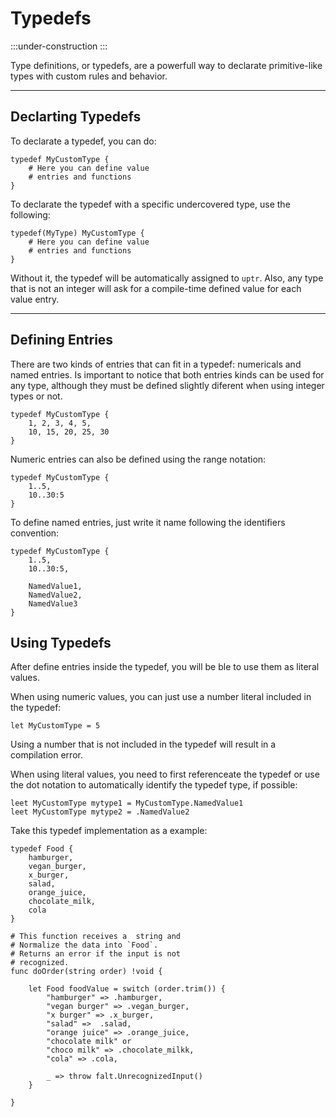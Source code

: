 # Typedefs

:::under-construction
:::

Type definitions, or typedefs, are a powerfull way to declarate primitive-like types
with custom rules and behavior.

---
## Declarting Typedefs

To declarate a typedef, you can do:
```abs
typedef MyCustomType {
    # Here you can define value
    # entries and functions
}
```

To declarate the typedef with a specific undercovered type, use the following:

```abs
typedef(MyType) MyCustomType {
    # Here you can define value
    # entries and functions
}
```

Without it, the typedef will be automatically assigned to `uptr`. Also, any type
that is not an integer will ask for a compile-time defined value for each value
entry.

---
## Defining Entries

There are two kinds of entries that can fit in a typedef: numericals and named entries.
Is important to notice that both entries kinds can be used for any type, although they
must be defined slightly diferent when using integer types or not.

```
typedef MyCustomType {
    1, 2, 3, 4, 5,
    10, 15, 20, 25, 30
}
```

Numeric entries can also be defined using the range notation:

```abs
typedef MyCustomType {
    1..5,
    10..30:5
}
```

To define named entries, just write it name following the identifiers convention:

```abs
typedef MyCustomType {
    1..5,
    10..30:5,

    NamedValue1,
    NamedValue2,
    NamedValue3
}
```

## Using Typedefs

After define entries inside the typedef, you will be ble to use them as literal values.

When using numeric values, you can just use a number literal included in the typedef:
```abs
let MyCustomType = 5
```
Using a number that is not included in the typedef will result in a compilation error.

When using literal values, you need to first referenceate the typedef or use the dot
notation to automatically identify the typedef type, if possible:
```abs
leet MyCustomType mytype1 = MyCustomType.NamedValue1
leet MyCustomType mytype2 = .NamedValue2
```

Take this typedef implementation as a example:

```abs
typedef Food {
    hamburger,
    vegan_burger,
    x_burger,
    salad,
    orange_juice,
    chocolate_milk,
    cola
}

# This function receives a  string and
# Normalize the data into `Food`.
# Returns an error if the input is not
# recognized.
func doOrder(string order) !void {

    let Food foodValue = switch (order.trim()) {
        "hamburger" => .hamburger,
        "vegan burger" => .vegan_burger,
        "x burger" => .x_burger,
        "salad" =>  .salad,
        "orange juice" => .orange_juice,
        "chocolate milk" or
        "choco milk" => .chocolate_milkk,
        "cola" => .cola,

        _ => throw falt.UnrecognizedInput()
    }

}
```


